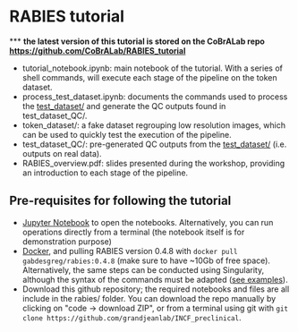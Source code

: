 # RABIES tutorial

\*\*\* **the latest version of this tutorial is stored on the CoBrALab repo https://github.com/CoBrALab/RABIES_tutorial**

* tutorial_notebook.ipynb: main notebook of the tutorial. With a series of shell commands, will execute each stage of the pipeline on the token dataset.
* process_test_dataset.ipynb: documents the commands used to process the [test_dataset/](https://zenodo.org/record/8349029) and generate the QC outputs found in test_dataset_QC/.
* token_dataset/: a fake dataset regrouping low resolution images, which can be used to quickly test the execution of the pipeline.
* test_dataset_QC/: pre-generated QC outputs from the [test_dataset/](https://zenodo.org/record/8349029) (i.e. outputs on real data).
* RABIES_overview.pdf: slides presented during the workshop, providing an introduction to each stage of the pipeline.

## Pre-requisites for following the tutorial

* [Jupyter Notebook](https://jupyter.org/install) to open the notebooks. Alternatively, you can run operations directly from a terminal (the notebook itself is for demonstration purpose)
* [Docker](https://docs.docker.com/get-docker/), and pulling RABIES version 0.4.8 with `docker pull gabdesgreg/rabies:0.4.8` (make sure to have ~10Gb of free space). Alternatively, the same steps can be conducted using Singularity, although the syntax of the commands must be adapted ([see examples](https://rabies.readthedocs.io/en/latest/running_the_software.html#execution-syntax-with-containerized-installation-singularity-and-docker)).
* Download this github repository; the required notebooks and files are all include in the rabies/ folder. You can download the repo manually by clicking on "code -> download ZIP", or from a terminal using git with `git clone https://github.com/grandjeanlab/INCF_preclinical`.
